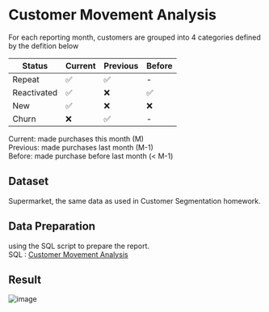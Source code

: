 # Customer Movement Analysis

For each reporting month, customers are grouped into 4 categories defined by the defition below

Status | Current |Previous |Before
------ | ----- |-----|----- |
Repeat | ✅ | ✅ | - |
Reactivated | ✅ | ❌ | ✅ |
New | ✅ | ❌ | ❌ |
Churn | ❌ | ✅ | - |

Current: made purchases this month (M)  
Previous: made purchases last month (M-1)  
Before: made purchase before last month (< M-1)

## Dataset
Supermarket, the same data as used in Customer Segmentation homework.  

## Data Preparation
using the SQL script to prepare the report.  
SQL : [Customer Movement Analysis](https://github.com/Nasalinn/BADS7105-CM-Analytics/blob/main/Assignment06%20-%20Customer%20Movement%20Analysis/Customer%20Movement.sql)  

## Result

![image](https://user-images.githubusercontent.com/95351692/147640102-99882cb7-2d28-48e2-8b40-5b6fab772d1e.png)
